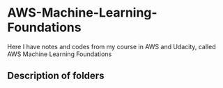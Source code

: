 # AWS-Machine-Learning-Foundations
Here I have notes and codes from my course in AWS and Udacity, called AWS Machine Learning Foundations

## Description of folders
